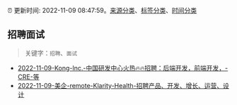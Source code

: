 :alarm_clock: 更新时间: 2022-11-09 08:47:59。[来源分类](../README.md)、[标签分类](../TAGS.md)、[时间分类](../TIMELINE.md)

## 招聘面试


> 关键字：`招聘`、`面试`



- [2022-11-09-Kong-Inc.-中国研发中心火热🔥🔥招聘：后端开发，前端开发，-CRE-等](https://www.v2ex.com/t/893885) 
- [2022-11-09-美企-remote-Klarity-Health-招聘产品、开发、增长、运营、设计](https://www.v2ex.com/t/893853) 